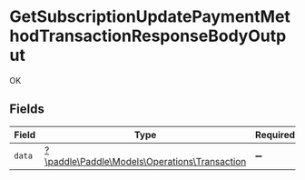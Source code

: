 # GetSubscriptionUpdatePaymentMethodTransactionResponseBodyOutput

OK


## Fields

| Field                                                                                   | Type                                                                                    | Required                                                                                | Description                                                                             |
| --------------------------------------------------------------------------------------- | --------------------------------------------------------------------------------------- | --------------------------------------------------------------------------------------- | --------------------------------------------------------------------------------------- |
| `data`                                                                                  | [?\paddle\Paddle\Models\Operations\Transaction](../../Models/Operations/Transaction.md) | :heavy_minus_sign:                                                                      | N/A                                                                                     |